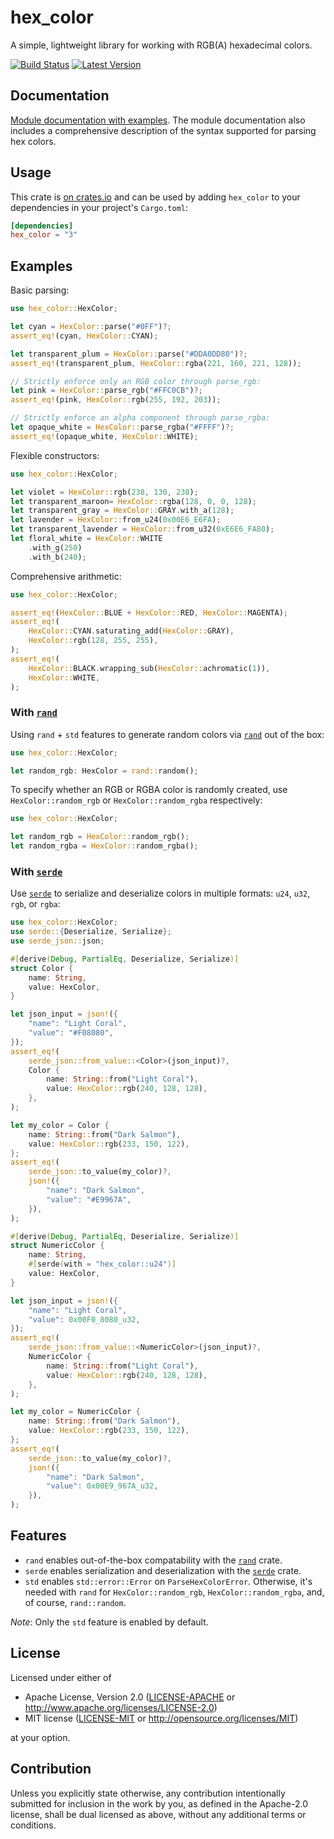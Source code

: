 # hex_color

A simple, lightweight library for working with RGB(A) hexadecimal colors.

[![Build Status]][actions]
[![Latest Version]][crates.io]

[Build Status]: https://img.shields.io/github/actions/workflow/status/seancroach/hex_color/ci.yml?logo=github
[actions]: https://github.com/seancroach/hex_color/actions/workflows/ci.yml
[Latest Version]: https://img.shields.io/crates/v/hex_color?logo=rust
[crates.io]: https://crates.io/crates/hex_color

## Documentation

[Module documentation with examples](https://docs.rs/hex_color). The module documentation also
includes a comprehensive description of the syntax supported for parsing hex colors.

## Usage

This crate is [on crates.io][crates] and can be used by adding `hex_color`
to your dependencies in your project's `Cargo.toml`:

```toml
[dependencies]
hex_color = "3"
```

[crates]: https://crates.io/crates/hex_color

## Examples

Basic parsing:

```rust
use hex_color::HexColor;

let cyan = HexColor::parse("#0FF")?;
assert_eq!(cyan, HexColor::CYAN);

let transparent_plum = HexColor::parse("#DDA0DD80")?;
assert_eq!(transparent_plum, HexColor::rgba(221, 160, 221, 128));

// Strictly enforce only an RGB color through parse_rgb:
let pink = HexColor::parse_rgb("#FFC0CB")?;
assert_eq!(pink, HexColor::rgb(255, 192, 203));

// Strictly enforce an alpha component through parse_rgba:
let opaque_white = HexColor::parse_rgba("#FFFF")?;
assert_eq!(opaque_white, HexColor::WHITE);
```

Flexible constructors:

```rust
use hex_color::HexColor;

let violet = HexColor::rgb(238, 130, 238);
let transparent_maroon= HexColor::rgba(128, 0, 0, 128);
let transparent_gray = HexColor::GRAY.with_a(128);
let lavender = HexColor::from_u24(0x00E6_E6FA);
let transparent_lavender = HexColor::from_u32(0xE6E6_FA80);
let floral_white = HexColor::WHITE
    .with_g(250)
    .with_b(240);
```

Comprehensive arithmetic:

```rust
use hex_color::HexColor;

assert_eq!(HexColor::BLUE + HexColor::RED, HexColor::MAGENTA);
assert_eq!(
    HexColor::CYAN.saturating_add(HexColor::GRAY),
    HexColor::rgb(128, 255, 255),
);
assert_eq!(
    HexColor::BLACK.wrapping_sub(HexColor::achromatic(1)),
    HexColor::WHITE,
);
```

### With [`rand`]

Using `rand` + `std` features to generate random colors via [`rand`][`rand`]
out of the box:

[`rand`]: https://docs.rs/rand

```rust
use hex_color::HexColor;

let random_rgb: HexColor = rand::random();
```

To specify whether an RGB or RGBA color is randomly created, use
`HexColor::random_rgb` or `HexColor::random_rgba` respectively:

```rust
use hex_color::HexColor;

let random_rgb = HexColor::random_rgb();
let random_rgba = HexColor::random_rgba();
```

### With [`serde`]

Use [`serde`] to serialize and deserialize colors in multiple
formats: `u24`, `u32`, `rgb`, or `rgba`:

[`serde`]: https://docs.rs/serde

```rust
use hex_color::HexColor;
use serde::{Deserialize, Serialize};
use serde_json::json;

#[derive(Debug, PartialEq, Deserialize, Serialize)]
struct Color {
    name: String,
    value: HexColor,
}

let json_input = json!({
    "name": "Light Coral",
    "value": "#F08080",
});
assert_eq!(
    serde_json::from_value::<Color>(json_input)?,
    Color {
        name: String::from("Light Coral"),
        value: HexColor::rgb(240, 128, 128),
    },
);

let my_color = Color {
    name: String::from("Dark Salmon"),
    value: HexColor::rgb(233, 150, 122),
};
assert_eq!(
    serde_json::to_value(my_color)?,
    json!({
        "name": "Dark Salmon",
        "value": "#E9967A",
    }),
);

#[derive(Debug, PartialEq, Deserialize, Serialize)]
struct NumericColor {
    name: String,
    #[serde(with = "hex_color::u24")]
    value: HexColor,
}

let json_input = json!({
    "name": "Light Coral",
    "value": 0x00F0_8080_u32,
});
assert_eq!(
    serde_json::from_value::<NumericColor>(json_input)?,
    NumericColor {
        name: String::from("Light Coral"),
        value: HexColor::rgb(240, 128, 128),
    },
);

let my_color = NumericColor {
    name: String::from("Dark Salmon"),
    value: HexColor::rgb(233, 150, 122),
};
assert_eq!(
    serde_json::to_value(my_color)?,
    json!({
        "name": "Dark Salmon",
        "value": 0x00E9_967A_u32,
    }),
);
```

## Features

* `rand` enables out-of-the-box compatability with the [`rand`]
  crate.
* `serde` enables serialization and deserialization with the
  [`serde`] crate.
* `std` enables `std::error::Error` on `ParseHexColorError`. Otherwise,
  it's needed with `rand` for `HexColor::random_rgb`, `HexColor::random_rgba`,
  and, of course, `rand::random`.

*Note*: Only the `std` feature is enabled by default.

## License

Licensed under either of

-   Apache License, Version 2.0
    ([LICENSE-APACHE](LICENSE-APACHE) or http://www.apache.org/licenses/LICENSE-2.0)
-   MIT license
    ([LICENSE-MIT](LICENSE-MIT) or http://opensource.org/licenses/MIT)

at your option.

## Contribution

Unless you explicitly state otherwise, any contribution intentionally submitted
for inclusion in the work by you, as defined in the Apache-2.0 license, shall be
dual licensed as above, without any additional terms or conditions.
